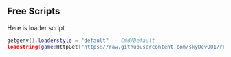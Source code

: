 Free Scripts
-------------------------------
Here is loader script
```lua
getgenv().loaderstyle = "default" -- Cmd/Default
loadstring(game:HttpGet("https://raw.githubusercontent.com/skyDevO01/rblx_scripts/refs/heads/main/loader.lua"))()
```
